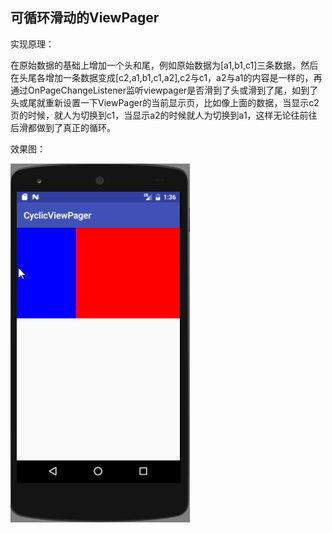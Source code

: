 ## 可循环滑动的ViewPager

实现原理：

在原始数据的基础上增加一个头和尾，例如原始数据为[a1,b1,c1]三条数据，然后在头尾各增加一条数据变成[c2,a1,b1,c1,a2],c2与c1，a2与a1的内容是一样的，再通过OnPageChangeListener监听viewpager是否滑到了头或滑到了尾，如到了头或尾就重新设置一下ViewPager的当前显示页，比如像上面的数据，当显示c2页的时候，就人为切换到c1，当显示a2的时候就人为切换到a1，这样无论往前往后滑都做到了真正的循环。

效果图：

![](demonstration.gif)

